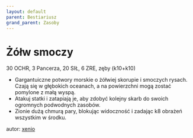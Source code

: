 ```yaml
---
layout: default
parent: Bestiariusz
grand_parent: Zasoby
---
```

# Żółw smoczy

30 OCHR, 3 Pancerza, 20 SIŁ, 6 ZRE, zęby (k10+k10)  

- Gargantuiczne potwory morskie o żółwiej skorupie i smoczych rysach.   Czają się w głębokich oceanach, a na powierzchni mogą zostać pomylone z małą wyspą.  
- Atakuj statki i zatapiają je, aby zdobyć kolejny skarb do swoich ogromnych podwodnych zasobów.  
- Zionie dużą chmurą pary, blokując widoczność i zadając k8 obrażeń wszystkim w środku.  

autor: [xenio](https://xenioinabottle.blogspot.com)

